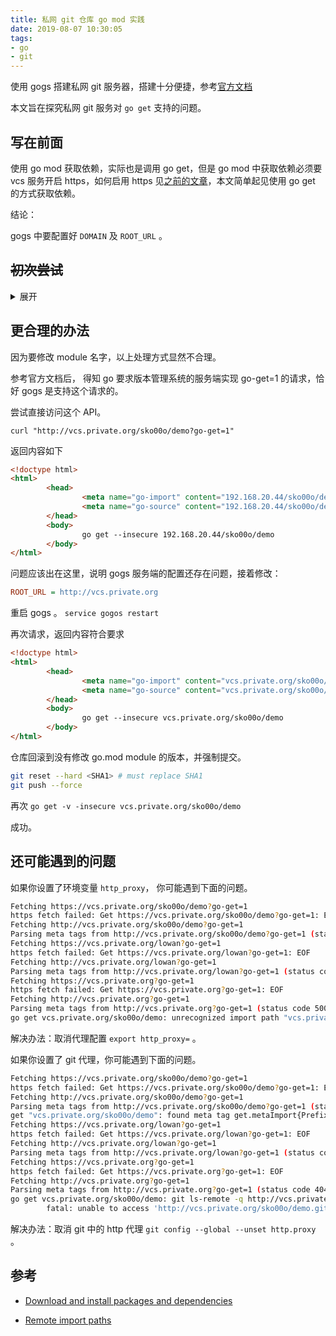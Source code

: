 ```yaml
---
title: 私网 git 仓库 go mod 实践
date: 2019-08-07 10:30:05
tags:
- go
- git
---
```


使用 gogs 搭建私网 git 服务器，搭建十分便捷，参考[官方文档](https://gogs.io/docs/installation)

本文旨在探究私网 git 服务对 `go get` 支持的问题。

<!--more-->

## 写在前面

使用 go mod 获取依赖，实际也是调用 go get，但是 go mod 中获取依赖必须要 vcs 服务开启 https，如何启用 https 见[之前的文章](https://www.findshank.com/2019/06/26/enable-https-for-private-network/)，本文简单起见使用 go get 的方式获取依赖。

结论：

gogs 中要配置好 `DOMAIN` 及 `ROOT_URL` 。

## ~~初次尝试~~

<details>

<summary>展开</summary>

### 准备实验环境

本地机器 host 里添加一条记录。

> git 服务的实际局域网 IP 为 `192.168.20.44`。

```text
192.168.20.44 vcs.private.org
```

配置 git 服务的域名，在 gogs 配置文件中修改如下行：

```ini
DOMAIN = vcs.private.org
```

重启 gogs 服务。

使用 `sko00o` 用户新建一个仓库，名叫 `demo` 。

上传一个由 go mod 管理的项目。

```sh
mkdir demo && cd demo
go mod init vcs.private.org/sko00o/demo
touch main.go
echo package main > main.go
git init
git add .
git commit -m "initial commit"
git remote add origin gogs@vcs.private.org:sko00o/demo.git
git push -u origin master
```

### clone 测试

直接使用 git clone vcs.private.org/sko00o/demo 仓库拉取成功。

### go get 测试

尝试 go get 拉取 sko00o/demo 仓库。

> 服务未配置 https ，故添上 `-insecure` 参数。

```sh
go get -v -insecure vcs.private.org/sko00o/demo
```

拉取失败，错误提示：

```sh
Parsing meta tags from https://vcs.private.org?go-get=1 (status code 502)
go get vcs.private.org/sko00o/demo: unrecognized import path "vcs.private.org/sko00o/demo" (parse https://vcs.private.org/sko00o/demo?go-get=1: no go-import meta tags
```

再次尝试：

```sh
go get -v -insecure vcs.private.org/sko00o/demo.git
```

拉取失败，错误提示：

```sh
go: vcs.private.org/sko00o/demo.git@v0.0.0-20190624043337-f2473e290d4d: parsing go.mod: unexpected module path "vcs.private.org/sko00o/demo"
```

将 demo 仓库中的 go.mod 改为 `module vcs.private.org/sko00o/demo.git`

再次尝试：

```sh
go get -v -insecure vcs.private.org/sko00o/demo.git
```

成功。

</details>

## 更合理的办法

因为要修改 module 名字，以上处理方式显然不合理。

参考官方文档后， 得知 go 要求版本管理系统的服务端实现 go-get=1 的请求，恰好 gogs 是支持这个请求的。

尝试直接访问这个 API。

`curl "http://vcs.private.org/sko00o/demo?go-get=1"`

返回内容如下

```html
<!doctype html>
<html>
        <head>
                <meta name="go-import" content="192.168.20.44/sko00o/demo git http://192.168.20.44/sko00o/demo.git">
                <meta name="go-source" content="192.168.20.44/sko00o/demo _ http://192.168.20.44/sko00o/demo/src/master{/dir} http://192.168.20.44/sko00o/demo/src/master{/dir}/{file}#L{line}">
        </head>
        <body>
                go get --insecure 192.168.20.44/sko00o/demo
        </body>
</html>
```

问题应该出在这里，说明 gogs 服务端的配置还存在问题，接着修改：

```ini
ROOT_URL = http://vcs.private.org
```

重启 gogs 。 `service gogos restart`

再次请求，返回内容符合要求

```html
<!doctype html>
<html>
        <head>
                <meta name="go-import" content="vcs.private.org/sko00o/demo git http://vcs.private.org/sko00o/demo.git">
                <meta name="go-source" content="vcs.private.org/sko00o/demo _ http://vcs.private.org/sko00o/demo/src/master{/dir} http://vcs.private.org/sko00o/demo/src/master{/dir}/{file}#L{line}">
        </head>
        <body>
                go get --insecure vcs.private.org/sko00o/demo
        </body>
</html>
```

仓库回滚到没有修改 go.mod module 的版本，并强制提交。

```sh
git reset --hard <SHA1> # must replace SHA1
git push --force
```

再次 `go get -v -insecure vcs.private.org/sko00o/demo`

成功。

## 还可能遇到的问题

如果你设置了环境变量 `http_proxy`， 你可能遇到下面的问题。

```sh
Fetching https://vcs.private.org/sko00o/demo?go-get=1
https fetch failed: Get https://vcs.private.org/sko00o/demo?go-get=1: EOF
Fetching http://vcs.private.org/sko00o/demo?go-get=1
Parsing meta tags from http://vcs.private.org/sko00o/demo?go-get=1 (status code 500)
Fetching https://vcs.private.org/lowan?go-get=1
https fetch failed: Get https://vcs.private.org/lowan?go-get=1: EOF
Fetching http://vcs.private.org/lowan?go-get=1
Parsing meta tags from http://vcs.private.org/lowan?go-get=1 (status code 500)
Fetching https://vcs.private.org?go-get=1
https fetch failed: Get https://vcs.private.org?go-get=1: EOF
Fetching http://vcs.private.org?go-get=1
Parsing meta tags from http://vcs.private.org?go-get=1 (status code 500)
go get vcs.private.org/sko00o/demo: unrecognized import path "vcs.private.org/sko00o/demo" (parse http://vcs.private.org/sko00o/demo?go-get=1: no go-import meta tags ())
```

解决办法：取消代理配置 `export http_proxy=` 。

如果你设置了 git 代理，你可能遇到下面的问题。

```sh
Fetching https://vcs.private.org/sko00o/demo?go-get=1
https fetch failed: Get https://vcs.private.org/sko00o/demo?go-get=1: EOF
Fetching http://vcs.private.org/sko00o/demo?go-get=1
Parsing meta tags from http://vcs.private.org/sko00o/demo?go-get=1 (status code 200)
get "vcs.private.org/sko00o/demo": found meta tag get.metaImport{Prefix:"vcs.private.org/sko00o/demo", VCS:"git", RepoRoot:"http://vcs.private.org/sko00o/demo.git"} at http://vcs.private.org/sko00o/demo?go-get=1
Fetching https://vcs.private.org/lowan?go-get=1
https fetch failed: Get https://vcs.private.org/lowan?go-get=1: EOF
Fetching http://vcs.private.org/lowan?go-get=1
Parsing meta tags from http://vcs.private.org/lowan?go-get=1 (status code 200)
Fetching https://vcs.private.org?go-get=1
https fetch failed: Get https://vcs.private.org?go-get=1: EOF
Fetching http://vcs.private.org?go-get=1
Parsing meta tags from http://vcs.private.org?go-get=1 (status code 404)
go get vcs.private.org/sko00o/demo: git ls-remote -q http://vcs.private.org/sko00o/demo.git in /mnt/d/GoDev/pkg/mod/cache/vcs/3172f8a70a0665ea75a1e7fb868f761ef269470c22b6a85cbe78b19c5608fbee: exit status 128:
        fatal: unable to access 'http://vcs.private.org/sko00o/demo.git/': The requested URL returned error: 500
```

解决办法：取消 git 中的 http 代理 `git config --global --unset http.proxy` 。

## 参考

- [Download and install packages and dependencies](https://golang.org/cmd/go/#hdr-Download_and_install_packages_and_dependencies)

- [Remote import paths](https://golang.org/cmd/go/#hdr-Remote_import_paths)
